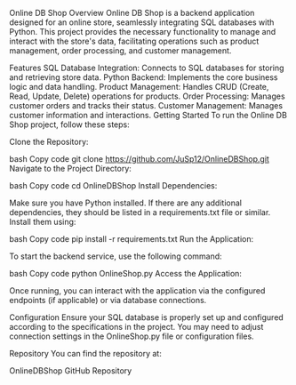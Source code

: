 Online DB Shop
Overview
Online DB Shop is a backend application designed for an online store, seamlessly integrating SQL databases with Python. This project provides the necessary functionality to manage and interact with the store's data, facilitating operations such as product management, order processing, and customer management.

Features
SQL Database Integration: Connects to SQL databases for storing and retrieving store data.
Python Backend: Implements the core business logic and data handling.
Product Management: Handles CRUD (Create, Read, Update, Delete) operations for products.
Order Processing: Manages customer orders and tracks their status.
Customer Management: Manages customer information and interactions.
Getting Started
To run the Online DB Shop project, follow these steps:

Clone the Repository:

bash
Copy code
git clone https://github.com/JuSp12/OnlineDBShop.git
Navigate to the Project Directory:

bash
Copy code
cd OnlineDBShop
Install Dependencies:

Make sure you have Python installed. If there are any additional dependencies, they should be listed in a requirements.txt file or similar. Install them using:

bash
Copy code
pip install -r requirements.txt
Run the Application:

To start the backend service, use the following command:

bash
Copy code
python OnlineShop.py
Access the Application:

Once running, you can interact with the application via the configured endpoints (if applicable) or via database connections.

Configuration
Ensure your SQL database is properly set up and configured according to the specifications in the project. You may need to adjust connection settings in the OnlineShop.py file or configuration files.

Repository
You can find the repository at:

OnlineDBShop GitHub Repository
